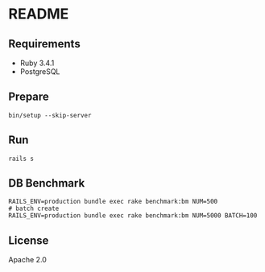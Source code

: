 # README

## Requirements

- Ruby 3.4.1
- PostgreSQL

## Prepare

```
bin/setup --skip-server
```

## Run

```
rails s
```

## DB Benchmark

```
RAILS_ENV=production bundle exec rake benchmark:bm NUM=500
# batch create
RAILS_ENV=production bundle exec rake benchmark:bm NUM=5000 BATCH=100
```

## License

Apache 2.0
